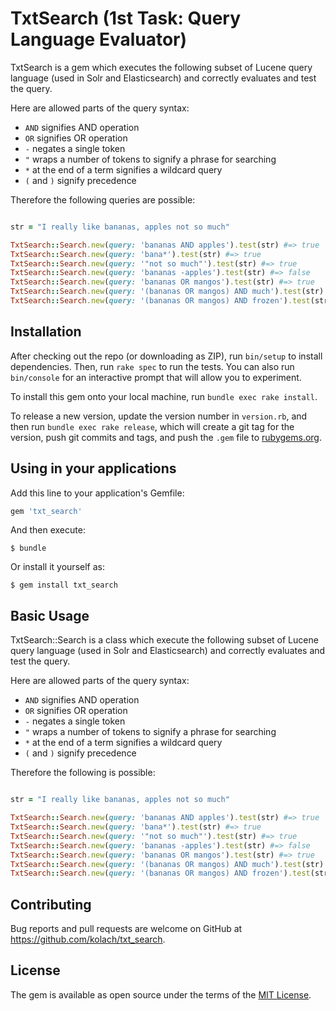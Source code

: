 # TxtSearch (1st Task: Query Language Evaluator)

TxtSearch is a gem which executes the following subset of Lucene query language  (used in Solr and Elasticsearch) and correctly
evaluates and test the query.

Here are allowed parts of the query syntax:

- `AND` signifies AND operation
-  `OR` signifies OR operation
-  `-` negates a single token
-  `"` wraps a number of tokens to signify a phrase for searching
-  `*` at the end of a term signifies a wildcard query
-  `(` and `)` signify precedence

Therefore the following queries are possible:

```ruby

str = "I really like bananas, apples not so much"

TxtSearch::Search.new(query: 'bananas AND apples').test(str) #=> true
TxtSearch::Search.new(query: 'bana*').test(str) #=> true
TxtSearch::Search.new(query: '"not so much"').test(str) #=> true
TxtSearch::Search.new(query: 'bananas -apples').test(str) #=> false
TxtSearch::Search.new(query: 'bananas OR mangos').test(str) #=> true
TxtSearch::Search.new(query: '(bananas OR mangos) AND much').test(str) #=> true
TxtSearch::Search.new(query: '(bananas OR mangos) AND frozen').test(str) #=> false
```

## Installation

After checking out the repo (or downloading as ZIP), run `bin/setup` to install dependencies. Then, run `rake spec` to run the tests. You can also run `bin/console` for an interactive prompt that will allow you to experiment.

To install this gem onto your local machine, run `bundle exec rake install`. 

To release a new version, update the version number in `version.rb`, and then run `bundle exec rake release`, which will create a git tag for the version, push git commits and tags, and push the `.gem` file to [rubygems.org](https://rubygems.org).

## Using in your applications

Add this line to your application's Gemfile:

```ruby
gem 'txt_search'
```

And then execute:

    $ bundle

Or install it yourself as:

    $ gem install txt_search

## Basic Usage

TxtSearch::Search is a class which execute the following subset
of Lucene query language  (used in Solr and Elasticsearch) and correctly
evaluates and test the query. 

Here are allowed parts of the query syntax:


- `AND` signifies AND operation
-  `OR` signifies OR operation
-  `-` negates a single token
-  `"` wraps a number of tokens to signify a phrase for searching
-  `*` at the end of a term signifies a wildcard query
-  `(` and `)` signify precedence

Therefore the following is possible:

```ruby

str = "I really like bananas, apples not so much"

TxtSearch::Search.new(query: 'bananas AND apples').test(str) #=> true
TxtSearch::Search.new(query: 'bana*').test(str) #=> true
TxtSearch::Search.new(query: '"not so much"').test(str) #=> true
TxtSearch::Search.new(query: 'bananas -apples').test(str) #=> false
TxtSearch::Search.new(query: 'bananas OR mangos').test(str) #=> true
TxtSearch::Search.new(query: '(bananas OR mangos) AND much').test(str) #=> true
TxtSearch::Search.new(query: '(bananas OR mangos) AND frozen').test(str) #=> false
```

## Contributing

Bug reports and pull requests are welcome on GitHub at https://github.com/kolach/txt_search.


## License

The gem is available as open source under the terms of the [MIT License](http://opensource.org/licenses/MIT).

